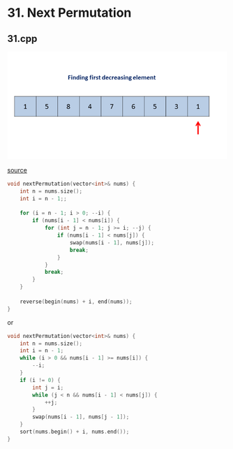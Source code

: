 # 31. Next Permutation #

## 31.cpp ##

![31_Next_Permutation](https://github.com/cmeslo/leetcode/blob/master/solution/31.%20Next%20Permutation/31_Next_Permutation.gif)

[source](https://leetcode.com/articles/next-permutation/)


```cpp
void nextPermutation(vector<int>& nums) {
    int n = nums.size();
    int i = n - 1;;

    for (i = n - 1; i > 0; --i) {
        if (nums[i - 1] < nums[i]) {
            for (int j = n - 1; j >= i; --j) {
                if (nums[i - 1] < nums[j]) {
                    swap(nums[i - 1], nums[j]);
                    break;
                }
            }
            break;
        }
    }

    reverse(begin(nums) + i, end(nums));
}
```

or

```cpp
void nextPermutation(vector<int>& nums) {
    int n = nums.size();
    int i = n - 1;
    while (i > 0 && nums[i - 1] >= nums[i]) {
        --i;
    }
    if (i != 0) {
        int j = i;
        while (j < n && nums[i - 1] < nums[j]) {
            ++j;
        }
        swap(nums[i - 1], nums[j - 1]);
    }
    sort(nums.begin() + i, nums.end());
}
```
